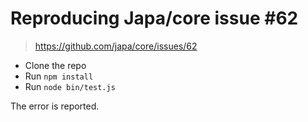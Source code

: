 # Reproducing Japa/core issue #62
> https://github.com/japa/core/issues/62

- Clone the repo
- Run `npm install`
- Run `node bin/test.js`

The error is reported.